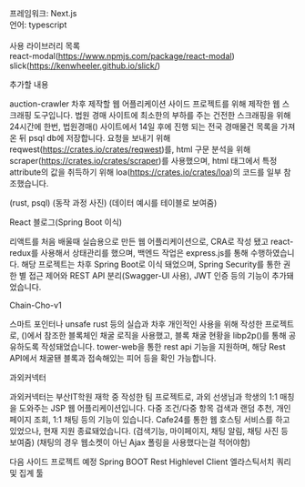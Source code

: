 프레임워크: Next.js
<br/>
언어: typescript
<br/><br/>
사용 라이브러리 목록
<br/>
react-modal(https://www.npmjs.com/package/react-modal)
<br/>
slick(https://kenwheeler.github.io/slick/)



추가할 내용 

auction-crawler
차후 제작할 웹 어플리케이션 사이드 프로젝트를 위해 제작한 웹 스크래핑 도구입니다.
법원 경매 사이트에 최소한의 부하를 주는 건전한 스크래핑을 위해 24시간에 한번, 법원경매() 사이트에서 14일 후에 진행 되는 전국 경매물건 목록을 가져 온 뒤 psql db에 저장합니다.
요청을 보내기 위해 reqwest(https://crates.io/crates/reqwest)를, 
html 구문 분석을 위해 scraper(https://crates.io/crates/scraper)를 사용했으며,
html 태그에서 특정 attribute의 값을 취득하기 위해 loa(https://crates.io/crates/loa)의 코드를 일부 참조했습니다.

(rust, psql)
(동작 과정 사진)
(데이터 예시를 테이블로 보여줌)

React 블로그(Spring Boot 이식)

리액트를 처음 배울때 실습용으로 만든 웹 어플리케이션으로, 
CRA로 작성 됐고 react-redux를 사용해서 상태관리를 했으며, 백엔드 작업은 express.js를 통해 수행하였습니다.
해당 프로젝트는 차후 Spring Boot로 이식 돼었으며, Spring Security를 통한 권한 별 접근 제어와 REST API 분리(Swagger-UI 사용), JWT 인증 등의 기능이 추가돼었습니다.

Chain-Cho-v1

스마트 포인터나 unsafe rust 등의 실습과 차후 개인적인 사용을 위해 작성한 프로젝트로, 
()에서 참조한 블록체인 채굴 로직을 사용했고, 블록 채굴 현황을 libp2p()를 통해 공유하도록 작성돼었습니다.
tower-web을 통한 rest api 기능을 지원하며, 해당 Rest API에서 채굴됀 블록과 접속해있는 피어 등을 확인 가능합니다.

과외커넥터

과외커넥터는 부산IT학원 재학 중 작성한 팀 프로젝트로, 과외 선생님과 학생의 1:1 매칭을 도와주는 JSP 웹 어플리케이션입니다.
다중 조건/다중 항목 검색과 랜덤 추천, 개인 페이지 조회, 1:1 채팅 등의 기능이 있습니다.
Cafe24를 통한 웹 호스팅 서비스를 하고 있었으나, 현재 지원 종료돼었습니다.
(검색기능, 마이페이지, 채팅 알림, 채팅 사진 등 보여줌)
(채팅의 경우 웹소켓이 아닌 Ajax 폴링을 사용했다는걸 적어야함)

다음 사이드 프로젝트 예정
Spring BOOT Rest Highlevel Client 엘라스틱서치 쿼리및 집계 툴
